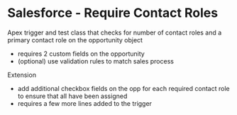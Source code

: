 Salesforce - Require Contact Roles
=======================

Apex trigger and test class that checks for number of contact roles and a primary contact role on the opportunity object
 - requires 2 custom fields on the opportunity
 - (optional) use validation rules to match sales process
 
Extension
 - add additional checkbox fields on the opp for each required contact role to ensure that all have been assigned
  - requires a few more lines added to the trigger
